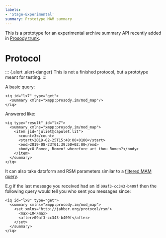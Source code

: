 ```yaml
---
labels:
- 'Stage-Experimental'
summary: Prototype MAM summary
---
```


This is a prototype for an experimental archive summary API recently
added in [Prosody trunk](https://hg.prosody.im/trunk/rev/2c5546cc5c70).

# Protocol

::: {.alert .alert-danger}
This is not a finished protocol, but a prototype meant for testing.
:::

A basic query:

``` {.xml}
<iq id="lx7" type="get">
  <summary xmlns="xmpp:prosody.im/mod_map"/>
</iq>
```

Answered like:

``` {.xml}
<iq type="result" id="lx7">
  <summary xmlns="xmpp:prosody.im/mod_map">
    <item jid="juliet@capulet.lit">
      <count>3</count>
      <start>2019-02-25T15:48:00+0100</start>
      <end>2019-08-23T01:39:50+02:00</end>
      <body>O Romeo, Romeo! wherefore art thou Romeo?</body>
    </item>
  </summary>
</iq>
```

It can also take dataform and RSM parameters similar to a [filtered MAM
query](https://xmpp.org/extensions/xep-0313.html#filter).

E.g if the last message you received had an id `09af3-cc343-b409f` then
the following query would tell you who sent you messages since:

``` {.xml}
<iq id="lx8" type="get">
  <summary xmlns="xmpp:prosody.im/mod_map">
    <set xmlns="http://jabber.org/protocol/rsm">
      <max>10</max>
      <after>09af3-cc343-b409f</after>
    </set>
  </summary>
</iq>
```
